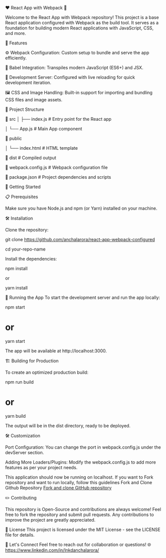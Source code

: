 ❤️ React App with Webpack 🚀


Welcome to the React App with Webpack repository! This project is a base React application configured with Webpack as the build tool. It serves as a foundation for building modern React applications with JavaScript, CSS, and more.

🚀 Features

⚙️ Webpack Configuration: Custom setup to bundle and serve the app efficiently.

🎨 Babel Integration: Transpiles modern JavaScript (ES6+) and JSX.

🔄 Development Server: Configured with live reloading for quick development iteration.

🖼️ CSS and Image Handling: Built-in support for importing and bundling CSS files and image assets.


🌱 Project Structure

📁 src
│   ├── index.js        # Entry point for the React app

│   └── App.js          # Main App component

📁 public

│   └── index.html      # HTML template

📁 dist                # Compiled output

📝 webpack.config.js   # Webpack configuration file

📄 package.json        # Project dependencies and scripts


🎉 Getting Started

📋 Prerequisites

Make sure you have Node.js and npm (or Yarn) installed on your machine.


🛠️ Installation

Clone the repository:

git clone https://github.com/anchalarora/react-app-webpack-configured

cd your-repo-name


Install the dependencies:

npm install

or

yarn install


🚀 Running the App
To start the development server and run the app locally:

npm start

# or

yarn start

The app will be available at http://localhost:3000.

🏗️ Building for Production

To create an optimized production build:

npm run build

# or

yarn build

The output will be in the dist directory, ready to be deployed.

🛠️ Customization

Port Configuration: You can change the port in webpack.config.js under the devServer section.

Adding More Loaders/Plugins: Modify the webpack.config.js to add more features as per your project needs.

This application should now be running on localhost. If you want to Fork repository and want to run locally, follow this guidelines Fork and Clone Github Repository [Fork and clone GitHub repository](https://docs.github.com/en/pull-requests/collaborating-with-pull-requests/working-with-forks/fork-a-repo)

✏️ Contributing

This repository is Open-Source and contributions are always welcome! Feel free to fork the repository and submit pull requests. Any contributions to improve the project are greatly appreciated.



🔗 License
This project is licensed under the MIT License - see the LICENSE file for details.

🤝 Let's Connect
Feel free to reach out for collaboration or questions! 🌐 https://www.linkedin.com/in/lnkdanchalarora/
